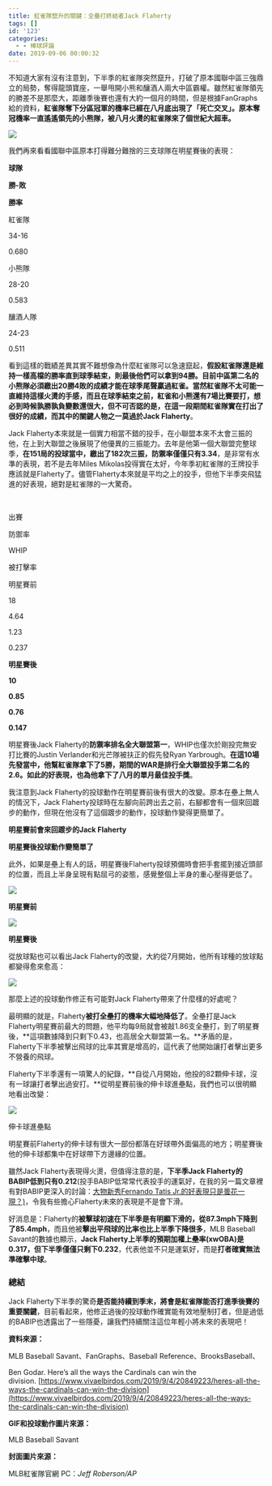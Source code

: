 ```yaml
---
title: 紅雀隊竄升的關鍵：全壘打終結者Jack Flaherty
tags: []
id: '123'
categories:
  - - 棒球評論
date: 2019-09-06 00:00:32
---
```


不知道大家有沒有注意到，下半季的紅雀隊突然竄升，打破了原本國聯中區三強鼎立的局勢，奪得龍頭寶座，一舉甩開小熊和釀酒人兩大中區霸權。雖然紅雀隊領先的勝差不是那麼大，距離季後賽也還有大約一個月的時間，但是根據FanGraphs給的資料，**紅雀隊奪下分區冠軍的機率已經在八月底出現了「死亡交叉」。原本奪冠機率一直遙遙領先的小熊隊，被八月火燙的紅雀隊來了個世紀大超車。**

<!-- more -->

![](http://medcytw.com/wp-content/uploads/2019/12/圖片1.png)

我們再來看看國聯中區原本打得難分難捨的三支球隊在明星賽後的表現：

**球隊**

**勝-敗**

**勝率**

紅雀隊

34-16

0.680

小熊隊

28-20

0.583

釀酒人隊

24-23

0.511

看到這樣的戰績差異其實不難想像為什麼紅雀隊可以急速竄起，**假設紅雀隊還是維持一樣高檔的勝率直到球季結束，則最後他們可以拿到94勝。目前中區第二名的小熊隊必須繳出20勝4敗的成績才能在球季尾聲贏過紅雀。**當然紅雀隊不太可能一直維持這樣火燙的手感，而且在球季結束之前，**紅雀和小熊還有7場比賽要打**，想必到時候孰勝孰負變數還很大，但不可否認的是，在這一段期間紅雀隊實在打出了很好的成績，而其中的關鍵人物之一莫過於**Jack Flaherty**。

Jack Flaherty本來就是一個實力相當不錯的投手，在小聯盟本來不太會三振的他，在上到大聯盟之後展現了他優異的三振能力。去年是他第一個大聯盟完整球季，**在151局的投球當中，繳出了182次三振，防禦率僅僅只有3.34**，是非常有水準的表現，若不是去年Miles Mikolas投得實在太好，今年季初紅雀隊的王牌投手應該就是Flaherty了。儘管Flaherty本來就是平均之上的投手，但他下半季突飛猛進的好表現，絕對是紅雀隊的一大驚奇。

 

出賽

防禦率

WHIP

被打擊率

明星賽前

18

4.64

1.23

0.237

**明星賽後**

**10**

**0.85**

**0.76**

**0.147**

明星賽後Jack Flaherty的**防禦率排名全大聯盟第一**，WHIP也僅次於剛投完無安打比賽的Justin Verlander和光芒隊被扶正的假先發Ryan Yarbrough。**在這10場先發當中，他幫紅雀隊拿下了5勝，期間的WAR是排行全大聯盟投手第二名的2.6。**如此的好表現，也為他拿下了**八月的單月最佳投手獎**。

我注意到Jack Flaherty的投球動作在明星賽前後有很大的改變。原本在壘上無人的情況下，Jack Flaherty投球時在左腳向前跨出去之前，右腳都會有一個來回踱步的動作，但現在他沒有了這個踱步的動作，投球動作變得更簡單了。

**明星賽前會來回踱步的Jack Flaherty**

**明星賽後投球動作變簡單了**

此外，如果是壘上有人的話，明星賽後Flaherty投球預備時會把手套擺到接近頭部的位置，而且上半身呈現有點屈弓的姿態，感覺整個上半身的重心壓得更低了。

![](http://medcytw.com/wp-content/uploads/2019/12/圖片-2-1-1024x609.png)

**明星賽前**

![](http://medcytw.com/wp-content/uploads/2019/12/圖片-3-1024x609.png)

**明星賽後**

從放球點也可以看出Jack Flaherty的改變，大約從7月開始，他所有球種的放球點都變得愈來愈高：

![](http://medcytw.com/wp-content/uploads/2019/12/Brooksbaseball-Chart-1024x663.jpeg)

那麼上述的投球動作修正有可能對Jack Flaherty帶來了什麼樣的好處呢？

最明顯的就是，Flaherty**被打全壘打的機率大幅地降低了**。全壘打是Jack Flaherty明星賽前最大的問題，他平均每9局就會被敲1.86支全壘打，到了明星賽後，**這項數據降到只剩下0.43，也高居全大聯盟第一名。**矛盾的是，Flaherty下半季被擊出飛球的比率其實是增高的，這代表了他開始讓打者擊出更多不營養的飛球。

Flaherty下半季還有一項驚人的紀錄，**自從八月開始，他投的82顆伸卡球，沒有一球讓打者擊出過安打。**從明星賽前後的伸卡球進壘點，我們也可以很明顯地看出改變：

![](http://medcytw.com/wp-content/uploads/2019/12/newplot1-1024x472.png)

伸卡球進壘點

明星賽前Flaherty的伸卡球有很大一部份都落在好球帶外面偏高的地方；明星賽後他的伸卡球都集中在好球帶下方邊緣的位置。

雖然Jack Flaherty表現得火燙，但值得注意的是，**下半季Jack Flaherty的BABIP低到只有0.212**(投手BABIP低常常代表投手的運氣好，在我的另一篇文章裡有對BABIP更深入的討論：[大物新秀Fernando Tatis Jr.的好表現只是曇花一現？)](http://medcytw.com/2019/06/21/tatis-jr/)，令我有些擔心Flaherty未來的表現是不是會下滑。

好消息是：Flaherty的**被擊球初速在下半季是有明顯下滑的，從87.3mph下降到了85.4mph**，而且他被**擊出平飛球的比率也比上半季下降很多**，MLB Baseball Savant的數據也顯示，**Jack Flaherty上半季的預期加權上壘率(xwOBA)是0.317，但下半季僅僅只剩下0.232**，代表他並不只是運氣好，而是**打者確實無法準確擊中球**。

### **總結**

Jack Flaherty下半季的驚奇**是否能持續到季末，將會是紅雀隊能否打進季後賽的重要關鍵**，目前看起來，他修正過後的投球動作確實能有效地壓制打者，但是過低的BABIP也透露出了一些隱憂，讓我們持續關注這位年輕小將未來的表現吧！

**資料來源：**

MLB Baseball Savant、FanGraphs、Baseball Reference、BrooksBaseball、

Ben Godar. Here’s all the ways the Cardinals can win the division. [https://www.vivaelbirdos.com/2019/9/4/20849223/heres-all-the-ways-the-cardinals-can-win-the-division](https://www.vivaelbirdos.com/2019/9/4/20849223/heres-all-the-ways-the-cardinals-can-win-the-division)

**GIF和投球動作圖片來源：**

MLB Baseball Savant

**封面圖片來源：**

MLB紅雀隊官網 PC：_Jeff Roberson/AP_